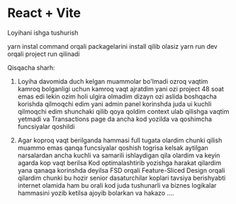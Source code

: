 # React + Vite

Loyihani ishga tushurish 

yarn instal command orqali packagelarini install qilib olasiz
yarn run dev orqali project run qilinadi 


Qisqacha sharh:

1) Loyiha davomida duch kelgan muammolar bo'lmadi ozroq vaqtim kamroq bolganligi uchun kamroq vaqt ajratdim yani ozi project 48 soat emas edi lekin ozim holi ulgira olmadim dizayn ozi aslida boshqacha korishda qilmoqchi edim yani admin panel korinshda juda ui kuchli qilmoqchi edim shunchaki qilib qoya qoldim context ulab qilishga vaqtim yetmadi va Transactions page da ancha kod yozilda va qoshimcha funcsiyalar qoshildi 

2) Agar koproq vaqt berilganda hammasi full tugata olardim chunki qilish muammo emas qanqa funcsiyalar qoshish togrisa kelsak aytilgan narsalardan ancha kuchli va samarili ishlaydigan qila olardim va keyin agarda kop vaqt berilsa Kod optimalashtirib yozishga harakat qilardim yana qanaqa korinshda deyilsa FSD orqali  Feature-Sliced Design orqali qilardim chunki bu hozir senior dasaturchilar koplari tavsiya berishyabti internet olamida ham bu orali kod juda tushunarli va biznes logikalar hammasini yozib ketilsa ajoyib bolarkan va hakazo ....


